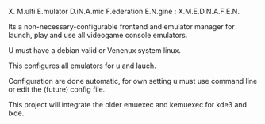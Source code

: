 
X. M.ulti E.mulator D.iN.A.mic F.ederation E.N.gine : X.M.E.D.N.A.F.E.N. 


Its a non-necessary-configurable frontend and emulator manager 
for launch, play and use all videogame console emulators.

U must have a debian valid or Venenux system linux.

This configures all emulators for u and lauch.

Configuration are done automatic, for own setting u must 
use command line or edit the (future) config file.

This project will integrate the older emuexec and kemuexec for kde3 and lxde.

